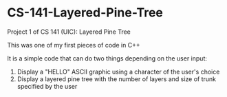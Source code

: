 # CS-141-Layered-Pine-Tree
Project 1 of CS 141 (UIC): Layered Pine Tree

This was one of my first pieces of code in C++

It is a simple code that can do two things depending on the user input:
1. Display a "HELLO" ASCII graphic using a character of the user's choice
2. Display a layered pine tree with the number of layers and size of trunk specified by the user
